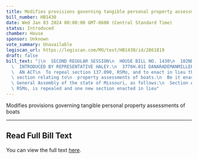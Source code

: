 ```yaml
---
title: Modifies provisions governing tangible personal property assessments of boats
bill_number: HB1430
date: Wed Jan 03 2024 00:00:00 GMT-0600 (Central Standard Time)
status: Introduced
chamber: House
sponsor: Unknown
vote_summary: Unavailable
legiscan_url: https://legiscan.com/MO/text/HB1430/id/2861819
draft: false
bill_text: "|\n  SECOND REGULAR SESSION\n  HOUSE BILL NO. 1430\n  102ND GENERAL ASSEMBLY\n\
  \  INTRODUCED BY REPRESENTATIVE HALEY.\n  3776H.01I DANARADEMANMILLER,ChiefClerk\n\
  \  AN ACT\n  To repeal section 137.090, RSMo, and to enact in lieu thereof one new\
  \ section relating to\n  property assessments of boats.\n  Be it enacted by the\
  \ General Assembly of the state of Missouri, as follows:\n  Section A. Section 137.090,\
  \ RSMo, is repealed and one new section enacted in lieu"
---
```

Modifies provisions governing tangible personal property assessments of boats

---

## Read Full Bill Text

You can view the full text [here](https://legiscan.com/MO/text/HB1430/id/2861819).
